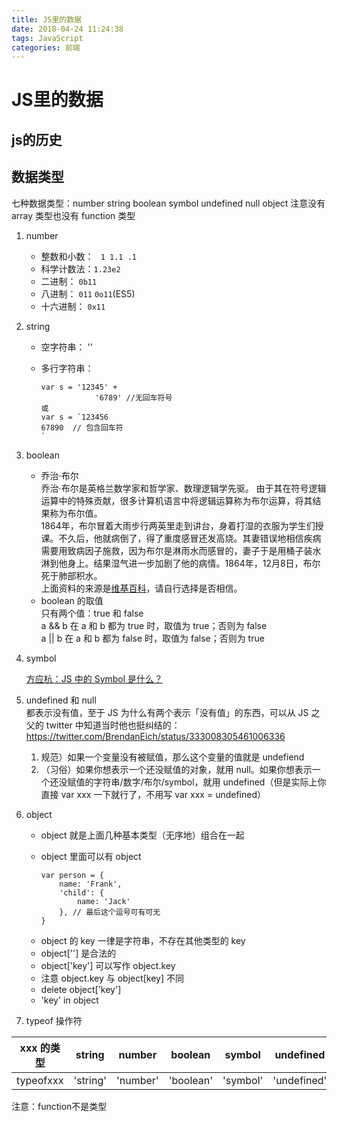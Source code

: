 ```yaml
---
title: JS里的数据
date: 2018-04-24 11:24:38
tags: JavaScript
categories: 前端
---
```


# JS里的数据

## js的历史



## 数据类型

七种数据类型：number string boolean symbol undefined null object
注意没有 array 类型也没有 function 类型

1. number
    
    - 整数和小数： ` 1 1.1 .1`
    - 科学计数法：`1.23e2`
    - 二进制： `0b11`
    - 八进制： `011` `0o11`(ES5)
    - 十六进制： `0x11`

2. string

    - 空字符串： ''
    - 多行字符串： 

        ```
        var s = '12345' + 
                    '6789' //无回车符号
        或
        var s = `123456
        67890  // 包含回车符
        `
        ```

3. boolean

    - 乔治·布尔  
    乔治·布尔是英格兰数学家和哲学家、数理逻辑学先驱。
    由于其在符号逻辑运算中的特殊贡献，很多计算机语言中将逻辑运算称为布尔运算，将其结果称为布尔值。  
    1864年，布尔冒着大雨步行两英里走到讲台，身着打湿的衣服为学生们授课。不久后，他就病倒了，得了重度感冒还发高烧。其妻错误地相信疾病需要用致病因子施救，因为布尔是淋雨水而感冒的，妻子于是用桶子装水淋到他身上。结果湿气进一步加剧了他的病情。1864年，12月8日，布尔死于肺部积水。  
    上面资料的来源是[维基百科](https://zh.wikipedia.org/wiki/%E4%B9%94%E6%B2%BB%C2%B7%E5%B8%83%E5%B0%94)，请自行选择是否相信。
    - boolean 的取值  
    只有两个值：true 和 false  
    a && b 在 a 和 b 都为 true 时，取值为 true；否则为 false  
    a || b 在 a 和 b 都为 false 时，取值为 false；否则为 true  
4. symbol

    [方应杭：JS 中的 Symbol 是什么？](https://zhuanlan.zhihu.com/p/22652486)
5. undefined 和 null  
都表示没有值，至于 JS 为什么有两个表示「没有值」的东西，可以从 JS 之父的 twitter 中知道当时他也挺纠结的：https://twitter.com/BrendanEich/status/333008305461006336  
    1. 规范）如果一个变量没有被赋值，那么这个变量的值就是 undefiend
    2. （习俗）如果你想表示一个还没赋值的对象，就用 null。如果你想表示一个还没赋值的字符串/数字/布尔/symbol，就用 undefined（但是实际上你直接 var xxx 一下就行了，不用写 var xxx = undefined）
6. object
    + object 就是上面几种基本类型（无序地）组合在一起
    + object 里面可以有 object  
    
      ```  
      var person = {
          name: 'Frank', 
          'child': {
              name: 'Jack'
          }, // 最后这个逗号可有可无
      }
      ```
      
    - object 的 key 一律是字符串，不存在其他类型的 key
    - object[''] 是合法的
    - object['key'] 可以写作 object.key
    - 注意 object.key 与 object[key] 不同
    - delete object['key']
    - 'key' in object
7. typeof 操作符

| xxx 的类型 | string | number | boolean | symbol | undefined | null | object | function |
| :-: | :-: | :-: | :-: | :-: | :-: | :-: | :-: | :-: |
| typeofxxx | 'string' | 'number' | 'boolean' | 'symbol' | 'undefined' | 'object' | 'object' | 'function' |

注意：function不是类型





